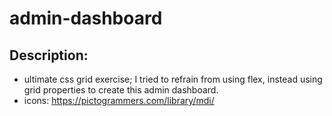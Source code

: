 # admin-dashboard

## Description:
- ultimate css grid exercise; I tried to refrain from using flex, instead using grid properties to create this admin dashboard. 
- icons: https://pictogrammers.com/library/mdi/
